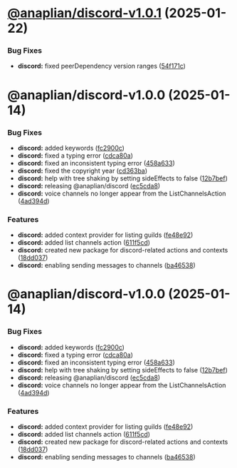 # [@anaplian/discord-v1.0.1](https://github.com/anaplian-io/anaplian/compare/@anaplian/discord-v1.0.0...@anaplian/discord-v1.0.1) (2025-01-22)


### Bug Fixes

* **discord:** fixed peerDependency version ranges ([54f171c](https://github.com/anaplian-io/anaplian/commit/54f171c6de747b9d388e54dcaed5e72a6b375d8a))

# @anaplian/discord-v1.0.0 (2025-01-14)


### Bug Fixes

* **discord:** added keywords ([fc2900c](https://github.com/anaplian-io/anaplian/commit/fc2900c506cfa34a9954d6157761fbb0a30b2600))
* **discord:** fixed a typing error ([cdca80a](https://github.com/anaplian-io/anaplian/commit/cdca80a23c209c2de71a18c34d1cbc186d62972f))
* **discord:** fixed an inconsistent typing error ([458a633](https://github.com/anaplian-io/anaplian/commit/458a63375000fcc7e4ffc6fb52c4cc62aa9282ed))
* **discord:** fixed the copyright year ([cd363ba](https://github.com/anaplian-io/anaplian/commit/cd363bacd2255f84d4e6447a4fcdc5358333ef68))
* **discord:** help with tree shaking by setting sideEffects to false ([12b7bef](https://github.com/anaplian-io/anaplian/commit/12b7befd99832b33cc59fd19a3d5b0fd52f4ca97))
* **discord:** releasing @anaplian/discord ([ec5cda8](https://github.com/anaplian-io/anaplian/commit/ec5cda8537eb8b029f5f0316d7d55c7102ad5f33))
* **discord:** voice channels no longer appear from the ListChannelsAction ([4ad394d](https://github.com/anaplian-io/anaplian/commit/4ad394df0a733554f8ef799a286da039df4aa145))


### Features

* **discord:** added context provider for listing guilds ([fe48e92](https://github.com/anaplian-io/anaplian/commit/fe48e9284a6b43bb8c237bb618185f2166d9f5fd))
* **discord:** added list channels action ([611f5cd](https://github.com/anaplian-io/anaplian/commit/611f5cd6cd3d9d1f8b67b0246940f032a3740cf5))
* **discord:** created new package for discord-related actions and contexts ([18dd037](https://github.com/anaplian-io/anaplian/commit/18dd0373d6e267b1ee317a853ed6950a0fe4886f))
* **discord:** enabling sending messages to channels ([ba46538](https://github.com/anaplian-io/anaplian/commit/ba46538414bd71603b79c565018b839711d83ea9))

# @anaplian/discord-v1.0.0 (2025-01-14)


### Bug Fixes

* **discord:** added keywords ([fc2900c](https://github.com/anaplian-io/anaplian/commit/fc2900c506cfa34a9954d6157761fbb0a30b2600))
* **discord:** fixed a typing error ([cdca80a](https://github.com/anaplian-io/anaplian/commit/cdca80a23c209c2de71a18c34d1cbc186d62972f))
* **discord:** fixed an inconsistent typing error ([458a633](https://github.com/anaplian-io/anaplian/commit/458a63375000fcc7e4ffc6fb52c4cc62aa9282ed))
* **discord:** help with tree shaking by setting sideEffects to false ([12b7bef](https://github.com/anaplian-io/anaplian/commit/12b7befd99832b33cc59fd19a3d5b0fd52f4ca97))
* **discord:** releasing @anaplian/discord ([ec5cda8](https://github.com/anaplian-io/anaplian/commit/ec5cda8537eb8b029f5f0316d7d55c7102ad5f33))
* **discord:** voice channels no longer appear from the ListChannelsAction ([4ad394d](https://github.com/anaplian-io/anaplian/commit/4ad394df0a733554f8ef799a286da039df4aa145))


### Features

* **discord:** added context provider for listing guilds ([fe48e92](https://github.com/anaplian-io/anaplian/commit/fe48e9284a6b43bb8c237bb618185f2166d9f5fd))
* **discord:** added list channels action ([611f5cd](https://github.com/anaplian-io/anaplian/commit/611f5cd6cd3d9d1f8b67b0246940f032a3740cf5))
* **discord:** created new package for discord-related actions and contexts ([18dd037](https://github.com/anaplian-io/anaplian/commit/18dd0373d6e267b1ee317a853ed6950a0fe4886f))
* **discord:** enabling sending messages to channels ([ba46538](https://github.com/anaplian-io/anaplian/commit/ba46538414bd71603b79c565018b839711d83ea9))
